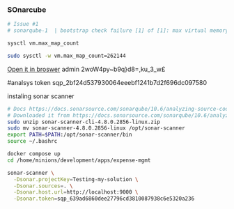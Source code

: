 ### SOnarcube

```bash
# Issue #1
# sonarqube-1  | bootstrap check failure [1] of [1]: max virtual memory areas vm.max_map_count [65530] is too low, increase to at least [262144]; for more information see [https://www.elastic.co/guide/en/elasticsearch/reference/8.13/_maximum_map_count_check.html]

sysctl vm.max_map_count

sudo sysctl -w vm.max_map_count=262144


```

[Open it in broswer](http://localhost:9000/account/reset_password)
admin 
2woW4py~b9q}d8=,ku_3_w£

#analsys token
sqp_2bf24d537930064eeebf1241b7d2f696dc097580


instaling sonar scanner

```bash
# Docs https://docs.sonarsource.com/sonarqube/10.6/analyzing-source-code/scanners/sonarscanner/
# Downloaded it from https://docs.sonarsource.com/sonarqube/10.6/analyzing-source-code/scanners/sonarscanner/ (Linuxx64 and 6.2 version)
sudo unzip sonar-scanner-cli-4.8.0.2856-linux.zip
sudo mv sonar-scanner-4.8.0.2856-linux /opt/sonar-scanner
export PATH=$PATH:/opt/sonar-scanner/bin
source ~/.bashrc

docker compose up
cd /home/minions/development/apps/expense-mgmt

sonar-scanner \
  -Dsonar.projectKey=Testing-my-solution \
  -Dsonar.sources=. \
  -Dsonar.host.url=http://localhost:9000 \
  -Dsonar.token=sqp_639ad6860dee27796cd3810087938c6e5320a236
```